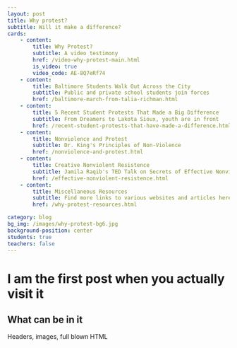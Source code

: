 ```yaml
---
layout: post
title: Why protest?
subtitle: Will it make a difference?
cards:
    - content: 
        title: Why Protest?
        subtitle: A video testimony   
        href: /video-why-protest-main.html
        is_video: true
        video_code: AE-8Q7eRf74
    - content: 
        title: Baltimore Students Walk Out Across the City
        subtitle: Public and private school students join forces
        href: /baltimore-march-from-talia-richman.html
    - content: 
        title: 5 Recent Student Protests That Made a Big Difference
        subtitle: From Dreamers to Lakota Sioux, youth are in front
        href: /recent-student-protests-that-have-made-a-difference.html 
    - content: 
        title: Nonviolence and Protest
        subtitle: Dr. King's Principles of Non-Violence
        href: /nonviolence-and-protest.html 
    - content: 
        title: Creative Nonviolent Resistence
        subtitle: Jamila Raqib's TED Talk on Secrets of Effective Nonviolence
        href: /effective-nonviolent-resistence.html
    - content: 
        title: Miscellaneous Resources
        subtitle: Find more links to various websites and articles here.
        href: /why-protest-resources.html

category: blog
bg_img: /images/why-protest-bg6.jpg
background-position: center
students: true
teachers: false
---
```


I am the first post when you actually visit it
==============================================

## What can be in it

Headers, images, full blown HTML
